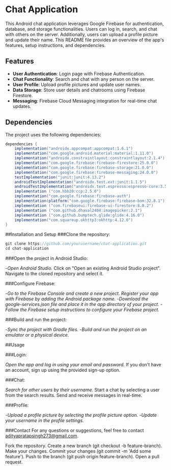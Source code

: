 # Chat Application

This Android chat application leverages Google Firebase for authentication, database, and storage functionalities. Users can log in, search, and chat with others on the server. Additionally, users can upload a profile picture and update their name. This README file provides an overview of the app's features, setup instructions, and dependencies.

## Features

- **User Authentication**: Login page with Firebase Authentication.
- **Chat Functionality**: Search and chat with any person on the server.
- **User Profile**: Upload profile pictures and update user names.
- **Data Storage**: Store user details and chatrooms using Firebase Firestore.
- **Messaging**: Firebase Cloud Messaging integration for real-time chat updates.

## Dependencies

The project uses the following dependencies:

```gradle
dependencies {
    implementation("androidx.appcompat:appcompat:1.6.1")
    implementation("com.google.android.material:material:1.11.0")
    implementation("androidx.constraintlayout:constraintlayout:2.1.4")
    implementation("com.google.firebase:firebase-firestore:25.0.0")
    implementation("com.google.firebase:firebase-storage:21.0.0")
    implementation("com.google.firebase:firebase-messaging:24.0.0")
    testImplementation("junit:junit:4.13.2")
    androidTestImplementation("androidx.test.ext:junit:1.1.5")
    androidTestImplementation("androidx.test.espresso:espresso-core:3.5.1")
    implementation ("com.hbb20:ccp:2.5.0")
    implementation("com.google.firebase:firebase-auth")
    implementation(platform("com.google.firebase:firebase-bom:32.8.1"))
    implementation ("com.firebaseui:firebase-ui-firestore:8.0.2")
    implementation ("com.github.dhaval2404:imagepicker:2.1")
    implementation ("com.github.bumptech.glide:glide:4.16.0")
    implementation("com.squareup.okhttp3:okhttp:4.12.0")
}
```
##Installation and Setup
###Clone the repository:
```gradle
git clone https://github.com/yourusername/chat-application.git
cd chat-application
```
###Open the project in Android Studio:

-*Open Android Studio.*
Click on "Open an existing Android Studio project".
Navigate to the cloned repository and select it.

###Configure Firebase:

-*Go to the Firebase Console and create a new project*.
*Register your app with Firebase by adding the Android package name.*
-*Download the google-services.json file and place it in the app directory of your project.*
-*Follow the Firebase setup instructions to configure your Firebase project.*

###Build and run the project:

-*Sync the project with Gradle files.*
-*Build and run the project on an emulator or a physical device.*

##Usage

###Login:

*Open the app and log in using your email and password.*
If you don't have an account, sign up using the provided sign-up option.

###Chat:

*Search for other users by their username.*
Start a chat by selecting a user from the search results.
Send and receive messages in real-time.

###Profile:

-*Upload a profile picture by selecting the profile picture option.*
-*Update your username in the profile settings.*

###Contact
For any questions or suggestions, feel free to contact adityapratapsingh273@gmail.com.

Fork the repository.
Create a new branch (git checkout -b feature-branch).
Make your changes.
Commit your changes (git commit -m 'Add some feature').
Push to the branch (git push origin feature-branch).
Open a pull request.
